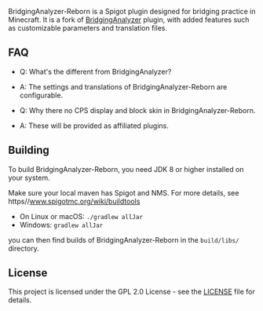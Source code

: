 BridgingAnalyzer-Reborn is a Spigot plugin designed for bridging practice in Minecraft. It is a fork of [BridgingAnalyzer](https://github.com/SakuraKoi/BridgingAnalyzer) plugin, with added features such as customizable parameters and translation files. 


## FAQ

* Q: What's the different from BridgingAnalyzer?
* A: The settings and translations of BridgingAnalyzer-Reborn are configurable.
  
* Q: Why there no CPS display and block skin in BridgingAnalyzer-Reborn.
* A: These will be provided as affiliated plugins.


## Building

To build BridgingAnalyzer-Reborn, you need JDK 8 or higher installed on your system.

Make sure your local maven has Spigot and NMS. For more details, see https//www.spigotmc.org/wiki/buildtools

* On Linux or macOS: `./gradlew allJar`
* Windows: `gradlew allJar`

you can then find builds of BridgingAnalyzer-Reborn in the `build/libs/` directory.


## License

This project is licensed under the GPL 2.0 License - see the [LICENSE](LICENSE) file for details.